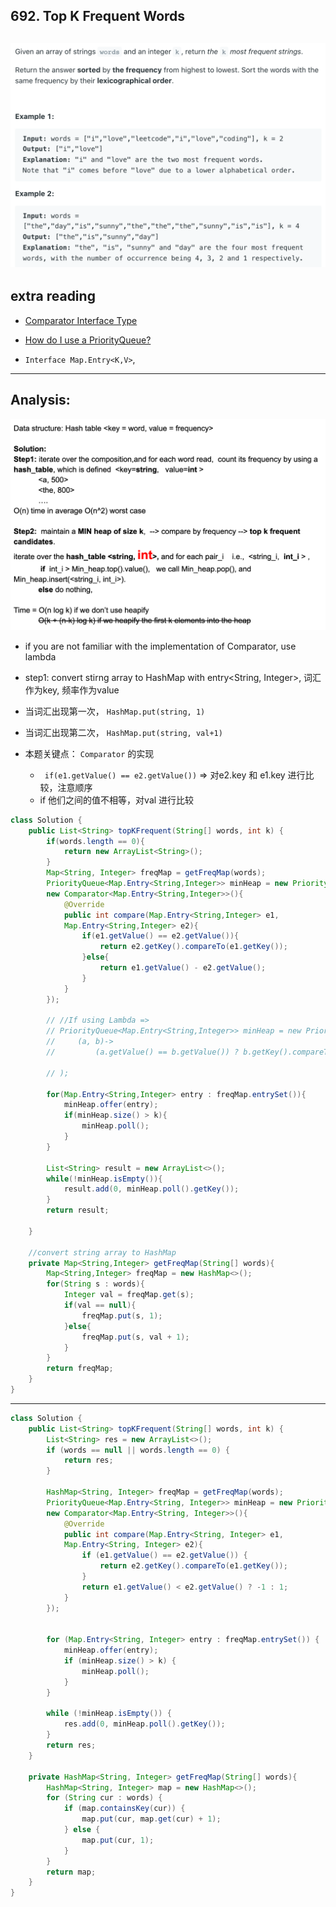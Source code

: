 ## 692. Top K Frequent Words

![](img/2021-12-14-11-21-46.png)
---


## extra reading

- [Comparator Interface Type](https://novemberfall.github.io/LeetCode-NoteBook/#/oritented/comparator)
- [How do I use a PriorityQueue?](https://stackoverflow.com/questions/683041/how-do-i-use-a-priorityqueue)

- `Interface Map.Entry<K,V>`, 

---

## Analysis:

![](img/2021-06-26-00-26-16.png)

- if you are not familiar with the implementation of Comparator, use lambda
- step1: convert stirng array to HashMap with entry<String, Integer>, 词汇作为key, 频率作为value
- 当词汇出现第一次， `HashMap.put(string, 1)`
- 当词汇出现第二次， `HashMap.put(string, val+1)`
 
- 本题关键点： `Comparator` 的实现
  - ` if(e1.getValue() == e2.getValue())` => 对e2.key 和 e1.key 进行比较，注意顺序
  - if 他们之间的值不相等，对val 进行比较


```java
class Solution {
    public List<String> topKFrequent(String[] words, int k) {
        if(words.length == 0){
            return new ArrayList<String>();
        }
        Map<String, Integer> freqMap = getFreqMap(words);
        PriorityQueue<Map.Entry<String,Integer>> minHeap = new PriorityQueue<>(
        new Comparator<Map.Entry<String,Integer>>(){
            @Override
            public int compare(Map.Entry<String,Integer> e1, 
            Map.Entry<String,Integer> e2){
                if(e1.getValue() == e2.getValue()){
                    return e2.getKey().compareTo(e1.getKey());
                }else{
                    return e1.getValue() - e2.getValue();   
                }
            }
        });
        
        // //If using Lambda =>
        // PriorityQueue<Map.Entry<String,Integer>> minHeap = new PriorityQueue<>(
        //     (a, b)->
        //         (a.getValue() == b.getValue()) ? b.getKey().compareTo(a.getKey()) : a.getValue() - b.getValue()
        
        // );
        
        for(Map.Entry<String,Integer> entry : freqMap.entrySet()){
            minHeap.offer(entry);
            if(minHeap.size() > k){
                minHeap.poll();
            }
        }
        
        List<String> result = new ArrayList<>();
        while(!minHeap.isEmpty()){
            result.add(0, minHeap.poll().getKey());
        }
        return result;
        
    }
    
    //convert string array to HashMap
    private Map<String,Integer> getFreqMap(String[] words){
        Map<String,Integer> freqMap = new HashMap<>();
        for(String s : words){
            Integer val = freqMap.get(s);
            if(val == null){
                freqMap.put(s, 1);
            }else{
                freqMap.put(s, val + 1);
            }
        }
        return freqMap;
    }
}
```

---

```java
class Solution {
    public List<String> topKFrequent(String[] words, int k) {
        List<String> res = new ArrayList<>();
        if (words == null || words.length == 0) {
            return res;
        }
        
        HashMap<String, Integer> freqMap = getFreqMap(words);
        PriorityQueue<Map.Entry<String, Integer>> minHeap = new PriorityQueue<>(k, 
        new Comparator<Map.Entry<String, Integer>>(){
            @Override
            public int compare(Map.Entry<String, Integer> e1, 
            Map.Entry<String, Integer> e2){
                if (e1.getValue() == e2.getValue()) {
                    return e2.getKey().compareTo(e1.getKey());
                } 
                return e1.getValue() < e2.getValue() ? -1 : 1;
            }
        });
        
        
        for (Map.Entry<String, Integer> entry : freqMap.entrySet()) {
            minHeap.offer(entry);
            if (minHeap.size() > k) {
                minHeap.poll();
            }
        }
        
        while (!minHeap.isEmpty()) {
            res.add(0, minHeap.poll().getKey());
        }
        return res;
    }
    
    private HashMap<String, Integer> getFreqMap(String[] words){
        HashMap<String, Integer> map = new HashMap<>();
        for (String cur : words) {
            if (map.containsKey(cur)) {
                map.put(cur, map.get(cur) + 1);
            } else {
                map.put(cur, 1);
            }
        }
        return map;
    }
}
```



